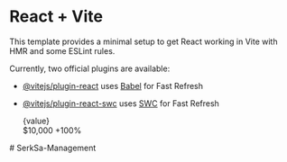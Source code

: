 # React + Vite

This template provides a minimal setup to get React working in Vite with HMR and some ESLint rules.

Currently, two official plugins are available:

- [@vitejs/plugin-react](https://github.com/vitejs/vite-plugin-react/blob/main/packages/plugin-react/README.md) uses [Babel](https://babeljs.io/) for Fast Refresh
- [@vitejs/plugin-react-swc](https://github.com/vitejs/vite-plugin-react-swc) uses [SWC](https://swc.rs/) for Fast Refresh

  <div className ="box boxI">
                            <span>{value}</span>
                            <div className="balance">
                                <span>$10,000</span>
                                <span>+100%</span>
                            </div>
</div># SerkSa-Management

